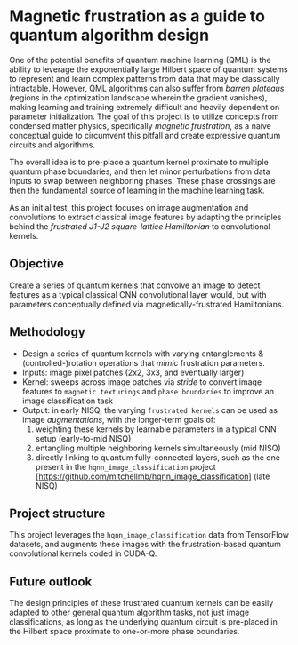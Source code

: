 # Magnetic frustration as a guide to quantum algorithm design

One of the potential benefits of quantum machine learning (QML) is the ability to leverage the exponentially large Hilbert space of quantum systems to represent and learn complex patterns from data that may be classically intractable. However, QML algorithms can also suffer from *barren plateaus* (regions in the optimization landscape wherein the gradient vanishes), making learning and training extremely difficult and heavily dependent on parameter initialization. The goal of this project is to utilize concepts from condensed matter physics, specifically *magnetic frustration*, as a naive conceptual guide to circumvent this pitfall and create expressive quantum circuits and algorithms. 

The overall idea is to pre-place a quantum kernel proximate to multiple quantum phase boundaries, and then let minor perturbations from data inputs to swap between neighboring phases. These phase crossings are then the fundamental source of learning in the machine learning task.

As an initial test, this project focuses on image augmentation and convolutions to extract classical image features by adapting the principles behind the *frustrated J1-J2 square-lattice Hamiltonian* to convolutional kernels.

## Objective
Create a series of quantum kernels that convolve an image to detect features as a typical classical CNN convolutional layer would, but with parameters conceptually defined via magnetically-frustrated Hamiltonians.

## Methodology
- Design a series of quantum kernels with varying entanglements & (controlled-)rotation operations that *mimic* frustration parameters.
- Inputs: image pixel patches (2x2, 3x3, and eventually larger)
- Kernel: sweeps across image patches via *stride* to convert image features to `magnetic texturings` and `phase boundaries` to improve an image classification task
- Output: in early NISQ, the varying `frustrated kernels` can be used as image *augmentations*, with the longer-term goals of:
    1) weighting these kernels by learnable parameters in a typical CNN setup (early-to-mid NISQ)
    2) entangling multiple neighboring kernels simultaneously (mid NISQ)
    3) directly linking to quantum fully-connected layers, such as the one present in the `hqnn_image_classification` project [https://github.com/mitchellmb/hqnn_image_classification] (late NISQ) 

## Project structure
This project leverages the `hqnn_image_classification` data from TensorFlow datasets, and augments these images with the frustration-based quantum convolutional kernels coded in CUDA-Q.

## Future outlook
The design principles of these frustrated quantum kernels can be easily adapted to other general quantum algorithm tasks, not just image classifications, as long as the underlying quantum circuit is pre-placed in the Hilbert space proximate to one-or-more phase boundaries.